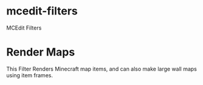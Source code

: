 mcedit-filters
==============

MCEdit Filters

Render Maps
===========
This Filter Renders Minecraft map items, and can also make large wall maps using item frames.
